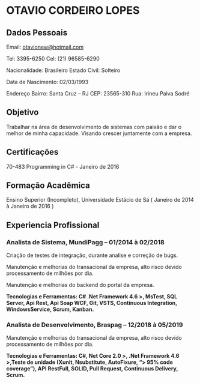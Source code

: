 # OTAVIO CORDEIRO LOPES

## Dados Pessoais

Email: otavionew@hotmail.com

Tel: 3395-6250		Cel: (21) 96585-6290

Nacionalidade: Brasileiro 	Estado Civil: Solteiro

Data de Nascimento: 02/03/1993

Endereço
Bairro: Santa Cruz – RJ 		CEP: 23565-310
Rua: Irineu Paiva Sodré

## Objetivo
Trabalhar na área de desenvolvimento de sistemas com paixão e dar o melhor de minha capacidade. Visando crescer juntamente com a empresa.

## Certificações 
70-483 Programming in C#  - Janeiro de 2016

## Formação Acadêmica
Ensino Superior (Incompleto), Universidade Estácio de Sá ( Janeiro de 2014 à Janeiro de 2016 )

## Experiencia Profissional

### Analista de Sistema, MundiPagg – 01/2014 à 02/2018
Criação de testes de integração, durante analise e correção de bugs.

Manutenção e melhorias do transacional da empresa, alto risco devido processamento de milhões por dia. 

Manutenção e melhorias do backend do portal da empresa.

**Tecnologias e Ferramentas: C# .Net Framework 4.6 >, MsTest, SQL Server, Api Rest, Api Soap WCF, Git, VSTS, Continuous Integration, WindowsService, Scrum, Kanban.**

### Analista de Desenvolvimento, Braspag – 12/2018 à 05/2019
Manutenção e melhorias do transacional da empresa, alto risco devido processamento de milhões por dia.

**Tecnologias e Ferramentas: C#, Net Core 2.0 >, .Net Framework 4.6 >,Teste de unidade (Xunit, Nsubstitute, AutoFixure, “> 95% code coverage”), API RestFull, SOLID, Pull Request, Continuous Delivery, Scrum.**
